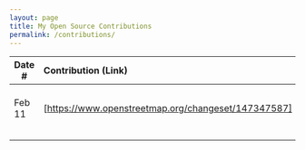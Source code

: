 ```yaml
---
layout: page
title: My Open Source Contributions
permalink: /contributions/
---
```


<!--
Type of the contribution should be "Wikipedia edit", "OpenStreet Map feature", "Documentation", "Course website", "Blog",
"Browser Add-on", etc.

The description should include a brief summary of what you did.

The link should bring us to a public page that shows your contribution. 

Replace the first row with your own contribution. 

-->





| Date #       | Contribution (Link)  | Type  | Description |
|---|:---|:---|:---|
| Feb 11   | [https://www.openstreetmap.org/changeset/147347587] | OpenStreetMap feature |   Added/updated points in NYC and my hometown    |
|     |     |     |      |
|     |     |     |      |
